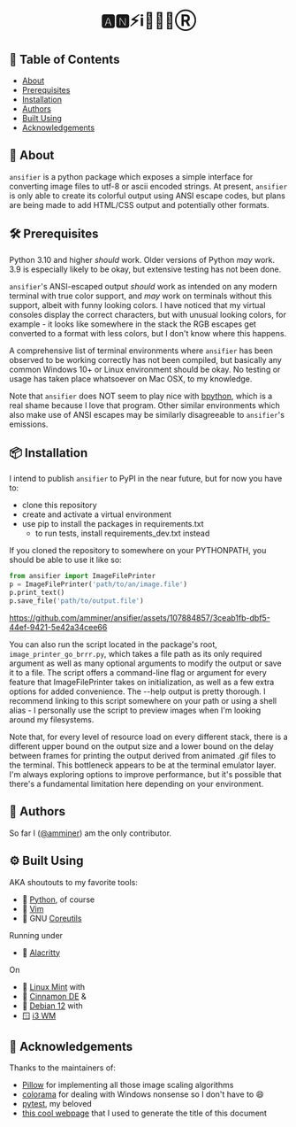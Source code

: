 <h1 align="center">🅰️🅽⚡️ℹ️🎏💈📧Ⓡ</h1>

## 📜 Table of Contents

- [About](#about)
- [Prerequisites](#prereqs)
- [Installation](#installation)
- [Authors](#authors)
- [Built Using](#built_using)
- [Acknowledgements](#acknowledgements)

## 🧐 About <a name = "about"></a>

`ansifier` is a python package which exposes a simple interface
for converting image files to utf-8 or ascii encoded strings.
At present, `ansifier` is only able to create its colorful output using ANSI escape codes,
but plans are being made to add HTML/CSS output and potentially other formats.

## 🛠 Prerequisites <a name = "prereqs"></a>

Python 3.10 and higher *should* work. Older versions of Python *may* work.
3.9 is especially likely to be okay, but extensive testing has not been done.

`ansifier`'s ANSI-escaped output *should* work as intended on any modern terminal with
true color support, and *may* work on terminals without this support,
albeit with funny looking colors. I have noticed that
my virtual consoles display the correct characters, but with unusual looking
colors, for example - it looks like somewhere in the stack the RGB escapes get
converted to a format with less colors, but I don't know where this happens.

A comprehensive list of terminal environments where `ansifier` has been observed to
be working correctly has not been compiled, but basically any common Windows 10+ or Linux
environment should be okay. No testing or usage has taken place whatsoever on Mac OSX,
to my knowledge.

Note that `ansifier` does NOT seem to play nice with
[bpython](https://bpython-interpreter.org/),
which is a real shame because I love that program.
Other similar environments which also make use of ANSI escapes may be similarly
disagreeable to `ansifier`'s emissions.

## 📦 Installation <a name = "installation"></a>

I intend to publish `ansifier` to PyPI in the near future, but for now you have to:

* clone this repository
* create and activate a virtual environment
* use pip to install the packages in requirements.txt
  * to run tests, install requirements_dev.txt instead

If you cloned the repository to somewhere on your PYTHONPATH, you should be able to use it
like so:

```py
from ansifier import ImageFilePrinter
p = ImageFilePrinter('path/to/an/image.file')
p.print_text()
p.save_file('path/to/output.file')
```

https://github.com/amminer/ansifier/assets/107884857/3ceab1fb-dbf5-44ef-9421-5e42a34cee66

You can also run the script located in the package's root, `image_printer_go_brrr.py`,
which takes a file path as its only required argument as well as many
optional arguments to modify the output or save it to a file.
The script offers a command-line flag or argument for every feature that ImageFilePrinter
takes on initialization, as well as a few extra options for added convenience.
The --help output is pretty thorough.
I recommend linking to this script somewhere on your path or using a shell alias - I
personally use the script to preview images when I'm looking around my filesystems.

Note that, for every level of resource load on every different stack, there is a different
upper bound on the output size and a lower bound on the delay between frames for printing
the output derived from animated .gif files to the terminal. This bottleneck appears to
be at the terminal emulator layer. I'm always exploring options to improve performance,
but it's possible that there's a fundamental limitation here depending on your environment.

## 👥 Authors  <a name = "authors"></a>

So far I ([@amminer](https://github.com/amminer)) am the only contributor.

## ⚙ Built Using <a name = "built_using"></a>

AKA shoutouts to my favorite tools:

* 🐍 [Python](https://www.python.org/), of course
* 📝 [Vim](https://www.vim.org/)
* 🐂 GNU [Coreutils](https://www.gnu.org/savannah-checkouts/gnu/coreutils)

Running under

* 🚀 [Alacritty](https://github.com/alacritty/alacritty)

On

* 🐧 [Linux Mint](https://linuxmint.com/) with
* 🌿 [Cinnamon DE](https://github.com/linuxmint/Cinnamon)
&
* 🍥 [Debian 12](https://www.debian.org/releases/stable/releasenotes) with
* 🪟 [i3 WM](https://i3wm.org/)

## 🙏 Acknowledgements  <a name = "acknowledgements"></a>

Thanks to the maintainers of:
* [Pillow](https://github.com/python-pillow/Pillow) for implementing
all those image scaling algorithms
* [colorama](https://github.com/tartley/colorama) for dealing with Windows nonsense
  so I don't have to 😄
* [pytest](https://docs.pytest.org/en/8.0.x/), my beloved
* [this cool webpage](https://stevenacoffman.github.io/homoglyphs/) that I used to generate the title of this document
